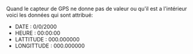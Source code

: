 Quand le capteur de GPS ne donne pas de valeur ou qu'il est a l'intérieur voici les données qui sont attribué: 
  - DATE : 0/0/2000
  - HEURE : 00:00:00
  - LATTITUDE : 000.000000
  - LONGITTUDE : 000.000000
  
